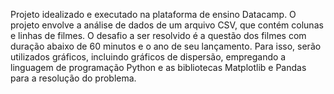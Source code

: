 Projeto idealizado e executado na plataforma de ensino Datacamp. O projeto envolve a análise de dados de um arquivo CSV, que contém colunas e linhas de filmes. O desafio a ser resolvido é a questão dos filmes com duração abaixo de 60 minutos e o ano de seu lançamento. Para isso, serão utilizados gráficos, incluindo gráficos de dispersão, empregando a linguagem de programação Python e as bibliotecas Matplotlib e Pandas para a resolução do problema.
